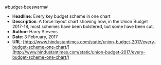 #budget-beeswarm#
- **Headline**: Every key budget scheme in one chart
- **Description**: A force layout chart showing how, in the Union Budget 2017-18, most schemes have been bolstered, but some have been cut.
- **Author**: Harry Stevens
- **Date**: 3 February, 2017
- **URL**: [http://www.hindustantimes.com/static/union-budget-2017/every-budget-scheme-one-chart/](http://www.hindustantimes.com/static/union-budget-2017/every-budget-scheme-one-chart/)
